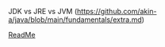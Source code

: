 JDK vs JRE vs JVM (https://github.com/akin-a/java/blob/main/fundamentals/extra.md)

[ReadMe](readme.com)
